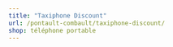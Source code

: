 ```yaml
---
title: "Taxiphone Discount"
url: /pontault-combault/taxiphone-discount/
shop: téléphone portable
---
```

